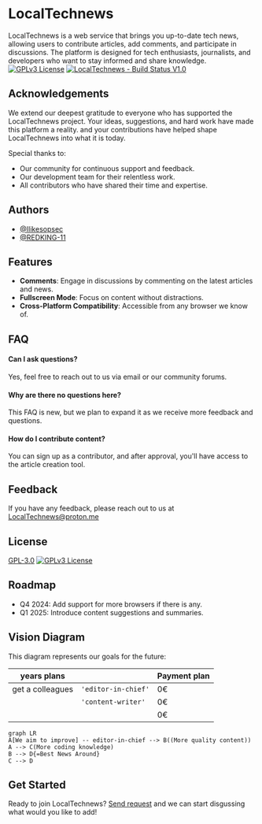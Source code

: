# LocalTechnews
LocalTechnews is a web service that brings you up-to-date tech news, allowing users to contribute articles, add comments, and participate in discussions. The platform is designed for tech enthusiasts, journalists, and developers who want to stay informed and share knowledge.
[![GPLv3 License](https://img.shields.io/badge/License-GPL%20v3-yellow.svg)](https://opensource.org/license/gpl-3-0)
[![LocalTechnews - Build Status V1.0](https://img.shields.io/badge/LocalTechnews-Build_Status_V1.0-darkred?style=for-the-badge)](https://)

## Acknowledgements
We extend our deepest gratitude to everyone who has supported the LocalTechnews project. Your ideas, suggestions, and hard work have made this platform a reality. and your contributions have helped shape LocalTechnews into what it is today.

Special thanks to:
- Our community for continuous support and feedback.
- Our development team for their relentless work.
- All contributors who have shared their time and expertise.
## Authors

- [@Ilikesopsec](https://www.github.com/ilikeopsec)
- [@REDKING-11](https://www.github.com/redking-11)
## Features

- **Comments**: Engage in discussions by commenting on the latest articles and news.
- **Fullscreen Mode**: Focus on content without distractions.
- **Cross-Platform Compatibility**: Accessible from any browser we know of.


## FAQ

#### Can I ask questions?
Yes, feel free to reach out to us via email or our community forums.

#### Why are there no questions here?
This FAQ is new, but we plan to expand it as we receive more feedback and questions.

#### How do I contribute content?
You can sign up as a contributor, and after approval, you'll have access to the article creation tool.

## Feedback

If you have any feedback, please reach out to us at LocalTechnews@proton.me


## License

[GPL-3.0](https://choosealicense.com/licenses/gpl-3.0/)
[![GPLv3 License](https://img.shields.io/badge/License-GPL%20v3-yellow.svg)](https://opensource.org/license/gpl-3-0)

## Roadmap

- Q4 2024: Add support for more browsers if there is any.
- Q1 2025: Introduce content suggestions and summaries.

## Vision Diagram

This diagram represents our goals for the future:

|years plans     |                               |Payment plan  |
|----------------|-------------------------------|--------------|
|get a colleagues|`'editor-in-chief'`            |   0€         |
|                |`'content-writer'`             |   0€         |
|                |                               |   0€         |

```mermaid
graph LR
A[We aim to improve] -- editor-in-chief --> B((More quality content))
A --> C(More coding knowledge)
B --> D{=Best News Around}
C --> D
```

## Get Started

Ready to join LocalTechnews? [Send request](https://localtechnews.github.io) and we can start disgussing what would you like to add!
